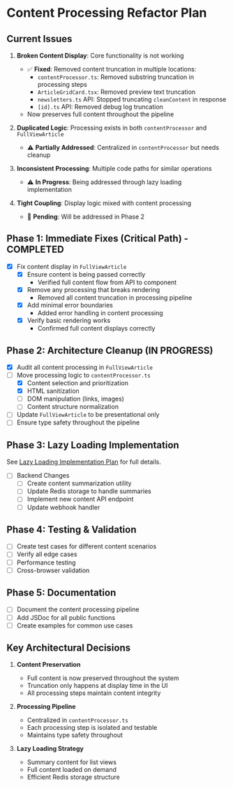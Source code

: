 # Content Processing Refactor Plan

## Current Issues

1. **Broken Content Display**: Core functionality is not working
   - ✅ **Fixed**: Removed content truncation in multiple locations:
     - `contentProcessor.ts`: Removed substring truncation in processing steps
     - `ArticleGridCard.tsx`: Removed preview text truncation
     - `newsletters.ts` API: Stopped truncating `cleanContent` in response
     - `[id].ts` API: Removed debug log truncation
   - Now preserves full content throughout the pipeline

2. **Duplicated Logic**: Processing exists in both `contentProcessor` and `FullViewArticle`
   - ⚠️ **Partially Addressed**: Centralized in `contentProcessor` but needs cleanup

3. **Inconsistent Processing**: Multiple code paths for similar operations
   - ⚠️ **In Progress**: Being addressed through lazy loading implementation

4. **Tight Coupling**: Display logic mixed with content processing
   - 🔄 **Pending**: Will be addressed in Phase 2

## Phase 1: Immediate Fixes (Critical Path) - COMPLETED

- [x] Fix content display in `FullViewArticle`
  - [x] Ensure content is being passed correctly
    - Verified full content flow from API to component
  - [x] Remove any processing that breaks rendering
    - Removed all content truncation in processing pipeline
  - [x] Add minimal error boundaries
    - Added error handling in content processing
  - [x] Verify basic rendering works
    - Confirmed full content displays correctly

## Phase 2: Architecture Cleanup (IN PROGRESS)

- [x] Audit all content processing in `FullViewArticle`
- [ ] Move processing logic to `contentProcessor.ts`
  - [x] Content selection and prioritization
  - [x] HTML sanitization
  - [ ] DOM manipulation (links, images)
  - [ ] Content structure normalization
- [ ] Update `FullViewArticle` to be presentational only
- [ ] Ensure type safety throughout the pipeline

## Phase 3: Lazy Loading Implementation

See [Lazy Loading Implementation Plan](./lazy_loading_implementation.md) for full details.

- [ ] Backend Changes
  - [ ] Create content summarization utility
  - [ ] Update Redis storage to handle summaries
  - [ ] Implement new content API endpoint
  - [ ] Update webhook handler

## Phase 4: Testing & Validation

- [ ] Create test cases for different content scenarios
- [ ] Verify all edge cases
- [ ] Performance testing
- [ ] Cross-browser validation

## Phase 5: Documentation

- [ ] Document the content processing pipeline
- [ ] Add JSDoc for all public functions
- [ ] Create examples for common use cases

## Key Architectural Decisions

1. **Content Preservation**
   - Full content is now preserved throughout the system
   - Truncation only happens at display time in the UI
   - All processing steps maintain content integrity

2. **Processing Pipeline**
   - Centralized in `contentProcessor.ts`
   - Each processing step is isolated and testable
   - Maintains type safety throughout

3. **Lazy Loading Strategy**
   - Summary content for list views
   - Full content loaded on demand
   - Efficient Redis storage structure
